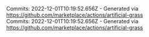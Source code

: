 Commits: 2022-12-01T10:19:52.656Z - Generated via https://github.com/marketplace/actions/artificial-grass
<br>
Commits: 2022-12-01T10:19:52.656Z - Generated via https://github.com/marketplace/actions/artificial-grass
<br>
